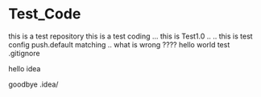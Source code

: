 # Test_Code
this is a test repository
this is a test coding ...
this is Test1.0  .. ..
this is test config push.default matching ..
what is wrong ????
hello world
test .gitignore

hello idea

goodbye .idea/